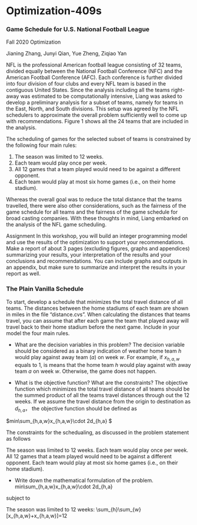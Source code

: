 # Optimization-409s
### Game Schedule for U.S. National Football League
Fall 2020 Optimization

Jianing Zhang, Junyi Qian, Yue Zheng, Ziqiao Yan

NFL is the professional American football league consisting of 32 teams, divided equally between the National Football Conference (NFC) and the American Football Conference (AFC). Each conference is further divided into four division of four clubs and every NFL team is based in the contiguous United States. Since the analysis including all the teams right-away was estimated to be computationally intensive, Liang was asked to develop a preliminary analysis for a subset of teams, namely for teams in the East, North, and South divisions. This setup was agreed by the NFL schedulers to approximate the overall problem sufficiently well to come up with recommendations. Figure 1 shows all the 24 teams that are included in the analysis.

The scheduling of games for the selected subset of teams is constrained by the following four main rules:

1. The season was limited to 12 weeks.
2. Each team would play once per week.
3. All 12 games that a team played would need to be against a different opponent.
4. Each team would play at most six home games (i.e., on their home stadium).


Whereas the overall goal was to reduce the total distance that the teams travelled, there were also other considerations, such as the fairness of the game schedule for all teams and the fairness of the game schedule for broad casting companies. With these thoughts in mind, Liang embarked on the analysis of the NFL game scheduling.

Assignment
In this workshop, you will build an integer programming model and use the results of the optimization to support your recommendations. Make a report of about 3 pages (excluding figures, graphs and appendices) summarizing your results, your interpretation of the results and your conclusions and recommendations. You can include graphs and outputs in an appendix, but make sure to summarize and interpret the results in your report as well.



### The Plain Vanilla Schedule

To start, develop a schedule that minimizes the total travel distance of all teams. The distances between the home stadiums of each team are shown in miles in the file “distance.cvs”. When calculating the distances that teams travel, you can assume that after each game the team that played away will travel back to their home stadium before the next game. Include in your model the four main rules.

- What are the decision variables in this problem?
The decision variable should be considered as a binary indication of weather home team $h$ would play against away team $(a)$ on week $w$. For example, if $x_{h,a,w}$ equals to 1, is means that the home team $h$ would play against with away team $a$ on week $w$. Otherwise, the game does not happen.

- What is the objective function? What are the constraints?
The objective function which minimizes the total travel distance of all teams should be the summed product of all the teams travel distances through out the 12 weeks. If we assume the travel distance from the origin to destination as $d_{h,a}$， the objective function should be defined as

$min\sum_{h,a,w}x_{h,a,w}\cdot 2d_{h,a} $


The constraints for the schedualing, as discussed in the problem statement as follows

The season was limited to 12 weeks.
Each team would play once per week.
All 12 games that a team played would need to be against a different opponent.
Each team would play at most six home games (i.e., on their home stadium).
- Write down the mathematical formulation of the problem.
min\sum_{h,a,w}x_{h,a,w}\cdot 2d_{h,a} 

subject to

The season was limited to 12 weeks:
\sum_{h}\sum_{w}[x_{h,a,w}+x_{h,a,w}]=12
